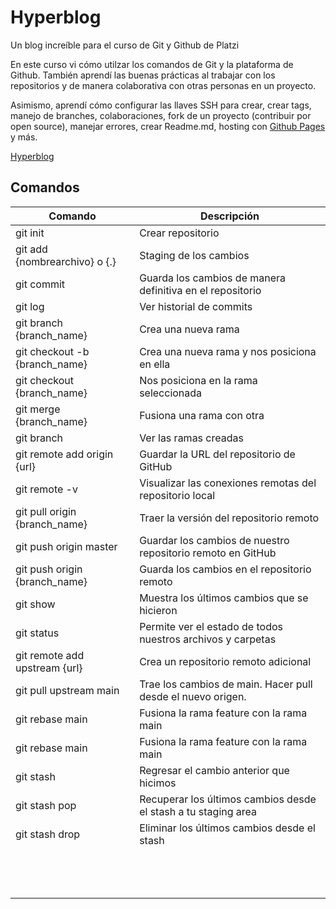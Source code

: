 # Hyperblog
Un blog increíble para el curso de Git y Github de Platzi

En este curso vi cómo utilzar los comandos de Git y la plataforma de Github. También aprendí las buenas prácticas al trabajar con los repositorios y de manera colaborativa con otras personas en un proyecto.

Asimismo, aprendí cómo configurar las llaves SSH para crear, crear tags, manejo de branches, colaboraciones, fork de un proyecto (contribuir por open source), manejar errores, crear Readme.md, hosting con [Github Pages](https://lourdesnrdz.github.io/hyperblog/) y más.

[Hyperblog](https://lourdesnrdz.github.io/hyperblog/blogpost.html)

## Comandos 

| Comando | Descripción |
|---------|-------------|
| git init | Crear repositorio |
| git add {nombrearchivo} o {.} | Staging de los cambios |
| git commit | Guarda los cambios de manera definitiva en el repositorio |
| git log | Ver historial de commits |
| git branch {branch_name} | Crea una nueva rama |
| git checkout -b {branch_name} | Crea una nueva rama y nos posiciona en ella |
| git checkout {branch_name} | Nos posiciona en la rama seleccionada |
| git merge {branch_name} | Fusiona una rama con otra |
| git branch | Ver las ramas creadas |
| git remote add origin {url} | Guardar la URL del repositorio de GitHub |
| git remote -v | Visualizar las conexiones remotas del repositorio local |
| git pull origin {branch_name} | Traer la versión del repositorio remoto |
| git push origin master | Guardar los cambios de nuestro repositorio remoto en GitHub|
| git push origin {branch_name} | Guarda los cambios en el repositorio remoto |
| git show | Muestra los últimos cambios que se hicieron |
| git status | Permite ver el estado de todos nuestros archivos y carpetas |
| git remote add upstream {url} | Crea un repositorio remoto adicional |
| git pull upstream main | Trae los cambios de main. Hacer pull desde el nuevo origen. |
| git rebase main | Fusiona la rama feature con la rama main |
| git rebase main | Fusiona la rama feature con la rama main |
| git stash | Regresar el cambio anterior que hicimos |
| git stash pop | Recuperar los últimos cambios desde el stash a tu staging area |
| git stash drop | Eliminar los últimos cambios desde el stash |
|  |  |
|  |  |
|  |  |
|  |  |
|  |  |
|  |  |
|  |  |
|  |  |
|  |  |
|  |  |
|  |  |
|  |  |
|  |  |